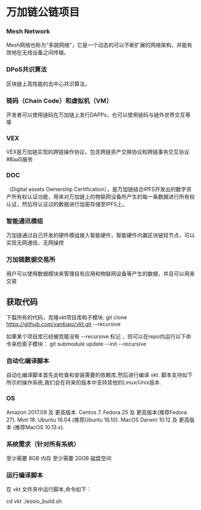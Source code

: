 # 万加链公链项目

### Mesh Network

Mesh网络也称为"多跳网络"，它是一个动态的可以不断扩展的网络架构，并能有效地在无线设备之间传输。

### DPoS共识算法

区块链上高性能的去中心共识算法。

### 链码（Chain Code）和虚拟机（VM）

开发者可以使用链码在万加链上发行DAPPs，也可以使用链码与链外世界交互等等

### VEX

VEX是万加链实现的跨链操作协议，包含跨链资产交换协议和跨链事务交互协议
#BaaS服务

### DOC
（Digital assets Ownership Certification），是万加链结合IPFS开发出的数字资产所有权认证功能，用来对万加链上的物联网设备所产生的每一条数据进行所有权认证，然后将认证过的数据进行加密存储至IPFS上。

### 智能通讯模组

万加链通过自己开发的硬件模组接入智能硬件，智能硬件内置区块链轻节点，可以实现无网通信、无网操控

### 万加链数据交易所

用户可以使用数据模块来管理自有应用和物联网设备等产生的数据，并且可以用来交易

## 获取代码

下载所有的代码，克隆vkt项目库和子模块.
git clone https://github.com/vankiaio/vkt.git --recursive

如果某个项目库已经被克隆没有 --recursive 标记 ，则可以在repo内运行以下命令来检索子模块：
git submodule update --init --recursive

### 自动化编译脚本
自动化编译脚本首先会检查和安装需要的依赖库,然后进行编译 vkt. 脚本支持如下所示的操作系统,我们会在将来的版本中支持其他的Linux/Unix版本.

### OS
Amazon 2017.09 及 更高版本.
Centos 7.
Fedora 25 及 更高版本(推荐Fedora 27).
Mint 18.
Ubuntu 16.04 (推荐Ubuntu 16.10).
MacOS Darwin 10.12 及 更高版本 (推荐MacOS 10.13.x).

### 系统需求（针对所有系统）
至少需要 8GB 内存
至少需要 20GB 磁盘空间

### 运行编译脚本
在 vkt 文件夹中运行脚本,命令如下：

cd vkt
./eosio_build.sh
